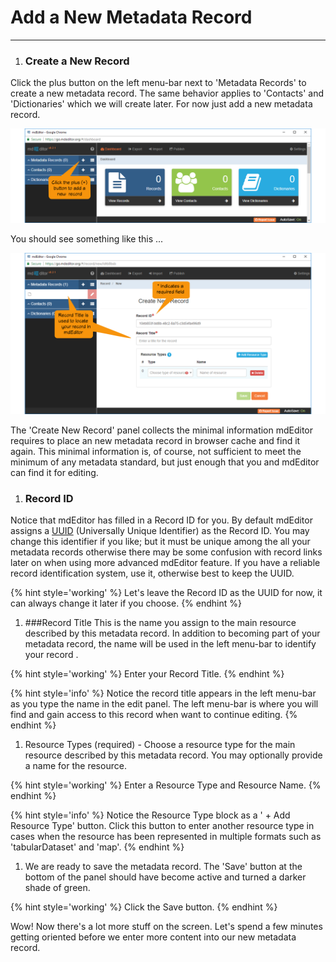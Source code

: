 # Add a New Metadata Record

---

<div class="list-todo">

1. ### Create a New Record
Click the plus <i class="fa fa-plus"></i> button on the left menu-bar next to 'Metadata Records' to create a new metadata record.  The same behavior applies to 'Contacts' and 'Dictionaries' which we will create later.  For now just add a new metadata record.

  ![](/assets/get-started/getStarted-addRecord.png "Adding a new record")

  You should see something like this ...

  ![](/assets/get-started/getStarted-newRecord.png)

  The 'Create New Record' panel collects the minimal information mdEditor requires to place an new metadata record in browser cache and find it again.  This minimal information is, of course, not sufficient to meet the minimum of any metadata standard, but just enough that you and mdEditor can find it for editing.

1. ### Record ID <i class="fa fa-star required"></i>
  Notice that mdEditor has filled in a Record ID for you.  By default mdEditor assigns a [UUID](https://tools.ietf.org/html/rfc4122) (Universally Unique Identifier) as the Record ID.  You may change this identifier if you like; but it must be unique among the all your metadata records otherwise there may be some confusion with record links later on when using more advanced mdEditor feature.  If you have a reliable record identification system, use it, otherwise best to keep the UUID.

  {% hint style='working' %}
  Let's leave the Record ID as the UUID for now, it can always change it later if you choose.
  {% endhint %}

1. ###Record Title <i class="fa fa-star required"></i>
  This is the name you assign to the main resource described by this metadata record.  In addition to becoming part of your metadata record, the name will be used in the left menu-bar to identify your record .

  {% hint style='working' %}
  Enter your Record Title.
  {% endhint %}

  {% hint style='info' %}
  Notice the record title appears in the left menu-bar as you type the name in the edit panel.  The left menu-bar is where you will find and gain access to this record when want to continue editing.
  {% endhint %}

1. Resource Types (required) - Choose a resource type for the main resource described by this metadata record.  You may optionally provide a name for the resource.

  {% hint style='working' %}
  Enter a Resource Type and Resource Name.
  {% endhint %}

  {% hint style='info' %}
  Notice the Resource Type block as a ' + Add Resource Type' button.  Click this button to enter another resource type in cases when the resource has been represented in multiple formats such as 'tabularDataset' and 'map'.
  {% endhint %}

1. We are ready to save the metadata record.  The 'Save' button at the bottom of the panel should have become active and turned a darker shade of green.

  {% hint style='working' %}
  Click the Save button.
  {% endhint %}

</div>

Wow! Now there's a lot more stuff on the screen. Let's spend a few minutes getting oriented before we enter more content into our new metadata record.

